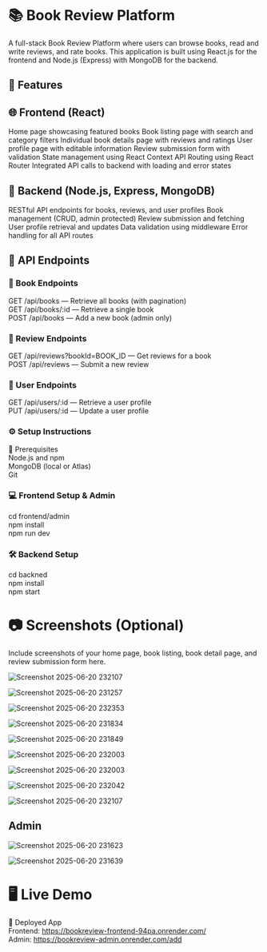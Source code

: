 # 📚 Book Review Platform


A full-stack Book Review Platform where users can browse books, read and write reviews, and rate books. This application is built using React.js for the frontend and Node.js (Express) with MongoDB for the backend.

## 🚀 Features
## 🌐 Frontend (React)
Home page showcasing featured books
Book listing page with search and category filters
Individual book details page with reviews and ratings
User profile page with editable information
Review submission form with validation
State management using React Context API
Routing using React Router
Integrated API calls to backend with loading and error states

## 🔧 Backend (Node.js, Express, MongoDB)
RESTful API endpoints for books, reviews, and user profiles
Book management (CRUD, admin protected)
Review submission and fetching
User profile retrieval and updates
Data validation using middleware
Error handling for all API routes

## 🧪 API Endpoints

### 📘 Book Endpoints
GET /api/books — Retrieve all books (with pagination) <br>
GET /api/books/:id — Retrieve a single book <br>
POST /api/books — Add a new book (admin only) <br>

### 📝 Review Endpoints
GET /api/reviews?bookId=BOOK_ID — Get reviews for a book <br>
POST /api/reviews — Submit a new review <br>

### 👤 User Endpoints
GET /api/users/:id — Retrieve a user profile <br>
PUT /api/users/:id — Update a user profile <br>

### ⚙️ Setup Instructions
📌 Prerequisites <br>
Node.js and npm <br>
MongoDB (local or Atlas) <br>
Git

### 💻 Frontend Setup & Admin
cd frontend/admin <br>
npm install <br>
npm run dev

### 🛠️ Backend Setup
cd backned <br>
npm install <br>
npm start

# 📷 Screenshots (Optional)
Include screenshots of your home page, book listing, book detail page, and review submission form here.

![Screenshot 2025-06-20 232107](https://github.com/user-attachments/assets/f3b62e09-e7de-4e5a-82eb-68d67583cbf5)

![Screenshot 2025-06-20 231257](https://github.com/user-attachments/assets/ba60cd91-51e8-4c3e-8d12-c9b07f077aa0)

![Screenshot 2025-06-20 232353](https://github.com/user-attachments/assets/b379a866-9a79-4726-867f-76f8caeeeb6e)

![Screenshot 2025-06-20 231834](https://github.com/user-attachments/assets/78958183-80db-41fb-b589-86ffdf844d6f)

![Screenshot 2025-06-20 231849](https://github.com/user-attachments/assets/4f8cfb1d-d73c-4704-90ae-c322b1e1b8b9)

![Screenshot 2025-06-20 232003](https://github.com/user-attachments/assets/475ffa44-01b5-4fd9-9737-49f8bfab6091)

![Screenshot 2025-06-20 232003](https://github.com/user-attachments/assets/9b0c5e74-9d43-4e4c-90cd-a78f1adb2540)

![Screenshot 2025-06-20 232042](https://github.com/user-attachments/assets/faccb8bf-debe-41c9-bcb0-25350b3dba7f)

![Screenshot 2025-06-20 232107](https://github.com/user-attachments/assets/afd7f39a-e71a-4622-a6b9-0c2ba9eb9421)

## Admin
![Screenshot 2025-06-20 231623](https://github.com/user-attachments/assets/8f952ec8-27da-4291-98d8-81089c79c24a)

![Screenshot 2025-06-20 231639](https://github.com/user-attachments/assets/7c744f13-1bdf-405e-aefc-f0121f8abedc)

# 🖥️ Live Demo
🔗 Deployed App <br>
Frontend: https://bookreview-frontend-94pa.onrender.com/ <br>
Admin: https://bookreview-admin.onrender.com/add















